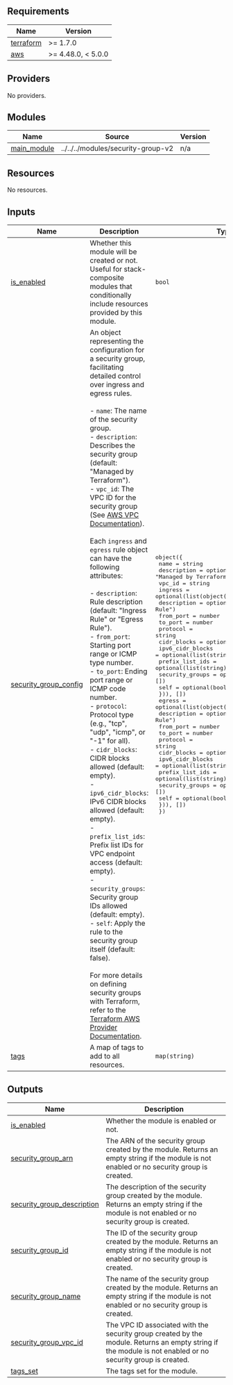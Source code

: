 <!-- BEGIN_TF_DOCS -->
## Requirements

| Name | Version |
|------|---------|
| <a name="requirement_terraform"></a> [terraform](#requirement\_terraform) | >= 1.7.0 |
| <a name="requirement_aws"></a> [aws](#requirement\_aws) | >= 4.48.0, < 5.0.0 |

## Providers

No providers.

## Modules

| Name | Source | Version |
|------|--------|---------|
| <a name="module_main_module"></a> [main\_module](#module\_main\_module) | ../../../modules/security-group-v2 | n/a |

## Resources

No resources.

## Inputs

| Name | Description | Type | Default | Required |
|------|-------------|------|---------|:--------:|
| <a name="input_is_enabled"></a> [is\_enabled](#input\_is\_enabled) | Whether this module will be created or not. Useful for stack-composite<br>modules that conditionally include resources provided by this module. | `bool` | `true` | no |
| <a name="input_security_group_config"></a> [security\_group\_config](#input\_security\_group\_config) | An object  representing the configuration for a security group, facilitating detailed control over ingress and egress rules.<br><br>- `name`: The name of the security group.<br>- `description`: Describes the security group (default: "Managed by Terraform").<br>- `vpc_id`: The VPC ID for the security group (See [AWS VPC Documentation](https://docs.aws.amazon.com/vpc/latest/userguide/VPC_SecurityGroups.html)).<br><br>Each `ingress` and `egress` rule object can have the following attributes:<br><br>- `description`: Rule description (default: "Ingress Rule" or "Egress Rule").<br>- `from_port`: Starting port range or ICMP type number.<br>- `to_port`: Ending port range or ICMP code number.<br>- `protocol`: Protocol type (e.g., "tcp", "udp", "icmp", or "-1" for all).<br>- `cidr_blocks`: CIDR blocks allowed (default: empty).<br>- `ipv6_cidr_blocks`: IPv6 CIDR blocks allowed (default: empty).<br>- `prefix_list_ids`: Prefix list IDs for VPC endpoint access (default: empty).<br>- `security_groups`: Security group IDs allowed (default: empty).<br>- `self`: Apply the rule to the security group itself (default: false).<br><br>For more details on defining security groups with Terraform, refer to the [Terraform AWS Provider Documentation](https://registry.terraform.io/providers/hashicorp/aws/latest/docs/resources/security_group). | <pre>object({<br>    name        = string<br>    description = optional(string, "Managed by Terraform")<br>    vpc_id      = string<br>    ingress     = optional(list(object({<br>      description      = optional(string, "Ingress Rule")<br>      from_port        = number<br>      to_port          = number<br>      protocol         = string<br>      cidr_blocks      = optional(list(string), [])<br>      ipv6_cidr_blocks = optional(list(string), [])<br>      prefix_list_ids  = optional(list(string), [])<br>      security_groups  = optional(list(string), [])<br>      self             = optional(bool, false)<br>    })), [])<br>    egress = optional(list(object({<br>      description      = optional(string, "Egress Rule")<br>      from_port        = number<br>      to_port          = number<br>      protocol         = string<br>      cidr_blocks      = optional(list(string), [])<br>      ipv6_cidr_blocks = optional(list(string), [])<br>      prefix_list_ids  = optional(list(string), [])<br>      security_groups  = optional(list(string), [])<br>      self             = optional(bool, false)<br>    })), [])<br>  })</pre> | `null` | no |
| <a name="input_tags"></a> [tags](#input\_tags) | A map of tags to add to all resources. | `map(string)` | `{}` | no |

## Outputs

| Name | Description |
|------|-------------|
| <a name="output_is_enabled"></a> [is\_enabled](#output\_is\_enabled) | Whether the module is enabled or not. |
| <a name="output_security_group_arn"></a> [security\_group\_arn](#output\_security\_group\_arn) | The ARN of the security group created by the module. Returns an empty string if the module is not enabled or no security group is created. |
| <a name="output_security_group_description"></a> [security\_group\_description](#output\_security\_group\_description) | The description of the security group created by the module. Returns an empty string if the module is not enabled or no security group is created. |
| <a name="output_security_group_id"></a> [security\_group\_id](#output\_security\_group\_id) | The ID of the security group created by the module. Returns an empty string if the module is not enabled or no security group is created. |
| <a name="output_security_group_name"></a> [security\_group\_name](#output\_security\_group\_name) | The name of the security group created by the module. Returns an empty string if the module is not enabled or no security group is created. |
| <a name="output_security_group_vpc_id"></a> [security\_group\_vpc\_id](#output\_security\_group\_vpc\_id) | The VPC ID associated with the security group created by the module. Returns an empty string if the module is not enabled or no security group is created. |
| <a name="output_tags_set"></a> [tags\_set](#output\_tags\_set) | The tags set for the module. |
<!-- END_TF_DOCS -->

